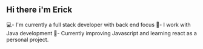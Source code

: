 ## Hi there i'm Erick

💻- I'm currently a full stack developer with back end focus
🚀- I work with Java development
🌱- Currently improving Javascript and learning react as a personal project.
